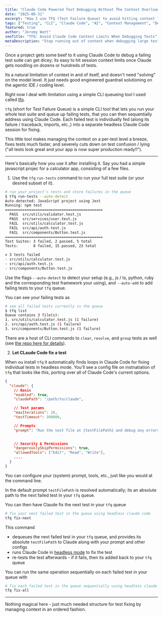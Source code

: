 ```yaml
---
title: "Claude Code Powered Test Debugging Without The Context Overload"
date: "2025-08-31"
excerpt: "How I use TFQ (Test Failure Queue) to avoid hitting context limits when debugging test failures with Claude Code.  A simple CLI tool that queues failing tests and fixes them one at a time in separate headless sessions."
tags: ["Testing", "CLI", "Claude Code", "AI", "Context Management", "DevTools"]
featured: true
author: "Jeremy Watt"
seoTitle: "TFQ: Avoid Claude Code Context Limits When Debugging Tests"
metaDescription: "Stop running out of context when debugging large test suites with Claude Code; use a queue and fix failing tests individually in separate headless sessions."
---
```


Once a project gets some beef to it using Claude Code to debug a failing test suite can get dicey; its easy to hit session context limits once Claude gets noodling on dozens or hundreds of tests.

Its a natural limitation of context in and of itself, and doesn't need "solving" on the model level.  It just needs good engineered guardrail solutioning on the agentic IDE / coding level.

Right now I deal with limitation using a simple CLI queueing tool I used called [tfq](https://www.npmjs.com/package/tfq).  

`tfq` (short for Test Failure Queue) is a simple CLI tool that lets you run your whole test suite and queue up failing tests, that you can then sequentially address using Claude Code.  Each failed test is individually fed (along its failure / traceback, imports, etc.,) into a separate headless Claude Code session for fixing.  

This little tool makes managing the context on a per-test level a breeze, fixes tests much faster, and severely cuts down on test confusion / lying ("all tests look great and your app is now super production ready!!").

---

Here's basically how you use it after installing it.  Say you had a simple javascript projec for a calculator app, consisting of a few files.

1. Use the `tfq` `run-tests` command to run your full test suite (or your desired subset of it).  

```bash
# run your project's tests and store failures in the queue
$ tfq run-tests --auto-detect
Auto-detected: JavaScript project using Jest
Running: npm test
=============================================
  PASS  src/utils/validator.test.js
  PASS  src/services/user.test.js
  FAIL  src/utils/calculator.test.js
  FAIL  src/api/auth.test.js
  FAIL  src/components/Button.test.js
=============================================
Test Suites: 3 failed, 2 passed, 5 total
Tests:       8 failed, 15 passed, 23 total

✗ 3 tests failed
- src/utils/calculator.test.js
- src/api/auth.test.js
- src/components/Button.test.js
```

Use the flags `--auto-detect` to detect your setup (e.g., js / ts, python, ruby and the corresponding test framework your using), and `--auto-add` to add failing tests to your `tfq` queue.

You can see your failing tests as

```bash
# see all failed tests currently in the queue
$ tfq list
Queue contains 3 file(s):
1. src/utils/calculator.test.js (1 failure)
2. src/api/auth.test.js (1 failure)
3. src/components/Button.test.js (1 failure)
```

There are a host of CLI commands to `clear`, `resolve`, and `group` tests as well (see [the repo here for details](https://github.com/neonwatty/tfq)).


2.  **Let CLaude Code fix a test**

When ou install `tfq` it automatically finds loops in Claude Code for fixing individual tests in headless mode.  You'll see a config file on instnatiation of `tfq` that looks like this, porting over all of Claude Code's current options.

```json
{
  "claude": {
    // Basic
    "enabled": true,
    "claudePath": "/path/to/claude",

    // Test params
    "maxIterations": 10,
    "testTimeout": 300000,

    // Prompts
    "prompt": "Run the test file at {testFilePath} and debug any errors you encounter one at a time. Then run the test again to verify that your changes have fixed any errors.",

    
    // Security & Permissions
    "dangerouslySkipPermissions": true,
    "allowedTools": ["Edit", "Read", "Write"],
    ....
  }
}
```

You can configure your (system) prompt, tools, etc., just like you would at the command line.

In the default prompt `testFilePath` is resolved automatically; its an absolute path to the next failed test in your `tfq` queue.

You can then have Claude fix the next test in your `tfq` queue

```bash
# fix your next failed test in the queue using headless claude code
tfq fix-next
```

This command

- dequeues the next failed test in your `tfq` queue, and provides its absolute `testFilePath` to Claude along with your prompt and other configs
- runs Claude Code in [headless mode](https://docs.anthropic.com/en/docs/claude-code/sdk/sdk-headless) to fix the test
- re-tests the test afterwards - if it fails, then its added back to your `tfq` queue

You can run the same operation sequentially on each failed test in your queue with

```bash
# fix each failed test in the queue sequentially using headless claude code
tfq fix-all
```

---

Nothing magical here - just much needed structure for test fixing by managing context in an ordered fashion.